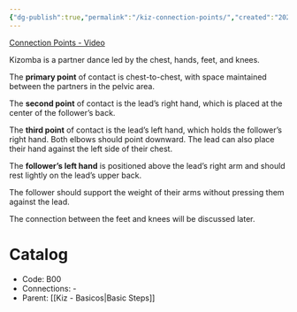 ```yaml
---
{"dg-publish":true,"permalink":"/kiz-connection-points/","created":"2024-09-16T15:54:59.385-04:00","updated":"2024-10-01T00:37:00.852-04:00"}
---
```



[Connection Points - Video](https://youtu.be/nWC_JVnaeoQ?si=be5pzx9huWRWSuLp)

Kizomba is a partner dance led by the chest, hands, feet, and knees.

The **primary point** of contact is chest-to-chest, with space maintained between the partners in the pelvic area.

The **second point** of contact is the lead’s right hand, which is placed at the center of the follower’s back.

The **third point** of contact is the lead’s left hand, which holds the follower’s right hand. Both elbows should point downward. The lead can also place their hand against the left side of their chest.

The **follower’s left hand** is positioned above the lead’s right arm and should rest lightly on the lead’s upper back.

The follower should support the weight of their arms without pressing them against the lead.

The connection between the feet and knees will be discussed later.

# Catalog

- Code: B00
- Connections: -
- Parent: [[Kiz - Basicos\|Basic Steps]]
